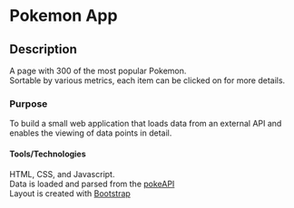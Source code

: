 # Pokemon App

## Description

A page with 300 of the most popular Pokemon.  
Sortable by various metrics, each item can be clicked on for more details.

### Purpose

To build a small web application that loads data from an external API and enables the viewing of data points in detail.

#### Tools/Technologies

HTML, CSS, and Javascript.  
Data is loaded and parsed from the <a href="https://pokeapi.co/" target="_blank">pokeAPI</a>  
Layout is created with <a href="https://getbootstrap.com/" target="_blank">Bootstrap</a>
